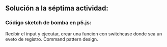 ## Solución a la séptima actividad:
### Código sketch de bomba en p5.js:
Recibir el input y ejecutar, crear una funcion con switchcase donde sea un eveto de registro. Command pattern design.
```

```
